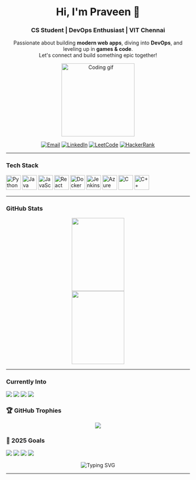 <!-- Profile README: soy-praveen -->

<h1 align="center">Hi, I'm Praveen 👋</h1>
<h3 align="center">CS Student | DevOps Enthusiast | VIT Chennai</h3>

<p align="center">
  Passionate about building <b>modern web apps</b>, diving into <b>DevOps</b>, and leveling up in <b>games & code</b>.<br/>
  Let's connect and build something epic together!
</p>

<p align="center">
  <img src="https://media.giphy.com/media/qgQUggAC3Pfv687qPC/giphy.gif" width="200" alt="Coding gif"/>
</p>

<p align="center">
  <a href="mailto:yosoypraveen@gmail.com"><img src="https://img.shields.io/badge/Gmail-D14836?style=for-the-badge&logo=gmail&logoColor=white" alt="Email"/></a>
  <a href="https://www.linkedin.com/in/soy-praveen"><img src="https://img.shields.io/badge/LinkedIn-0077B5?style=for-the-badge&logo=linkedin&logoColor=white" alt="LinkedIn"/></a>
  <a href="https://leetcode.com/SoyPraveen"><img src="https://img.shields.io/badge/LeetCode-FFA116?style=for-the-badge&logo=leetcode&logoColor=black" alt="LeetCode"/></a>
  <a href="https://www.hackerrank.com/praveensahukari"><img src="https://img.shields.io/badge/HackerRank-2EC866?style=for-the-badge&logo=hackerrank&logoColor=white" alt="HackerRank"/></a>
</p>

---

<h3>Tech Stack</h3>

<p align="left">
  <img src="https://cdn.jsdelivr.net/gh/devicons/devicon/icons/python/python-original.svg" height="40" alt="Python"/>
  <img src="https://cdn.jsdelivr.net/gh/devicons/devicon/icons/java/java-original.svg" height="40" alt="Java"/>
  <img src="https://cdn.jsdelivr.net/gh/devicons/devicon/icons/javascript/javascript-original.svg" height="40" alt="JavaScript"/>
  <img src="https://cdn.jsdelivr.net/gh/devicons/devicon/icons/react/react-original.svg" height="40" alt="React"/>
  <img src="https://cdn.jsdelivr.net/gh/devicons/devicon/icons/docker/docker-original.svg" height="40" alt="Docker"/>
  <img src="https://cdn.jsdelivr.net/gh/devicons/devicon/icons/jenkins/jenkins-original.svg" height="40" alt="Jenkins"/>
  <img src="https://cdn.jsdelivr.net/gh/devicons/devicon/icons/azure/azure-original.svg" height="40" alt="Azure"/>
  <img src="https://cdn.jsdelivr.net/gh/devicons/devicon/icons/c/c-original.svg" height="40" alt="C"/>
  <img src="https://cdn.jsdelivr.net/gh/devicons/devicon/icons/cplusplus/cplusplus-original.svg" height="40" alt="C++"/>
</p>

---

<h3>GitHub Stats</h3>

<p align="center">
  <img 
    src="https://github-readme-stats.vercel.app/api?username=soy-praveen&show_icons=true&theme=tokyonight&hide_border=true&count_private=true" 
    width="48%" height="200" style="min-width: 300px;" 
  />
  <img 
    src="https://github-readme-stats.vercel.app/api/top-langs/?username=soy-praveen&layout=compact&theme=tokyonight&hide_border=true" 
    width="48%" height="200" style="min-width: 300px;" 
  />
</p>

---

<h3>Currently Into</h3>

<p>
  <img src="https://img.shields.io/badge/Competitive_Coding-1f425f?style=flat-square&logo=leetcode&logoColor=black" />
  <img src="https://img.shields.io/badge/CI/CD_&_DevOps-F7DF1E?style=flat-square&logo=jenkins&logoColor=black" />
  <img src="https://img.shields.io/badge/Gaming-1b2838?style=flat-square&logo=steam&logoColor=white" />
  <img src="https://img.shields.io/badge/Cloud_Projects-0078D4?style=flat-square&logo=microsoftazure&logoColor=white" />
</p>
<h3>🏆 GitHub Trophies</h3>

<p align="center">
  <img src="https://github-profile-trophy.vercel.app/?username=soy-praveen&theme=tokyonight&no-frame=true&row=1&column=6" />
</p>
<h3>🎯 2025 Goals</h3>

<p align="left">
  <img src="https://img.shields.io/badge/Solve_250+_LeetCode_Problems-FFA116?style=for-the-badge&logo=leetcode&logoColor=black" />
  <img src="https://img.shields.io/badge/Deploy_5+_Projects-00C7B7?style=for-the-badge&logo=vercel&logoColor=white" />
  <img src="https://img.shields.io/badge/Learn_Kubernetes-326CE5?style=for-the-badge&logo=kubernetes&logoColor=white" />
  <img src="https://img.shields.io/badge/Land_a_DevOps_Internship-0A66C2?style=for-the-badge&logo=linkedin&logoColor=white" />
</p>
<p align="center">
  <img src="https://readme-typing-svg.demolab.com?font=Fira+Code&duration=2000&pause=1000&color=8F00FF&center=true&width=435&lines=Code.+Deploy.+Game.+Repeat." alt="Typing SVG" />
</p>

---
